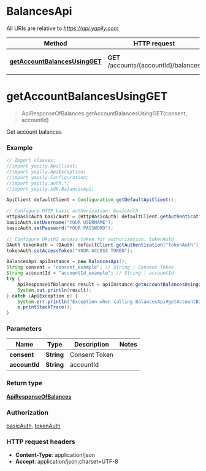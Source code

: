 # BalancesApi

All URIs are relative to *https://api.yapily.com*

Method | HTTP request | Description
------------- | ------------- | -------------
[**getAccountBalancesUsingGET**](BalancesApi.md#getAccountBalancesUsingGET) | **GET** /accounts/{accountId}/balances | Get account balances


<a name="getAccountBalancesUsingGET"></a>
# **getAccountBalancesUsingGET**
> ApiResponseOfBalances getAccountBalancesUsingGET(consent, accountId)

Get account balances

### Example
```java
// Import classes:
//import yapily.ApiClient;
//import yapily.ApiException;
//import yapily.Configuration;
//import yapily.auth.*;
//import yapily.sdk.BalancesApi;

ApiClient defaultClient = Configuration.getDefaultApiClient();

// Configure HTTP basic authorization: basicAuth
HttpBasicAuth basicAuth = (HttpBasicAuth) defaultClient.getAuthentication("basicAuth");
basicAuth.setUsername("YOUR USERNAME");
basicAuth.setPassword("YOUR PASSWORD");

// Configure OAuth2 access token for authorization: tokenAuth
OAuth tokenAuth = (OAuth) defaultClient.getAuthentication("tokenAuth");
tokenAuth.setAccessToken("YOUR ACCESS TOKEN");

BalancesApi apiInstance = new BalancesApi();
String consent = "consent_example"; // String | Consent Token
String accountId = "accountId_example"; // String | accountId
try {
    ApiResponseOfBalances result = apiInstance.getAccountBalancesUsingGET(consent, accountId);
    System.out.println(result);
} catch (ApiException e) {
    System.err.println("Exception when calling BalancesApi#getAccountBalancesUsingGET");
    e.printStackTrace();
}
```

### Parameters

Name | Type | Description  | Notes
------------- | ------------- | ------------- | -------------
 **consent** | **String**| Consent Token |
 **accountId** | **String**| accountId |

### Return type

[**ApiResponseOfBalances**](ApiResponseOfBalances.md)

### Authorization

[basicAuth](../README.md#basicAuth), [tokenAuth](../README.md#tokenAuth)

### HTTP request headers

 - **Content-Type**: application/json
 - **Accept**: application/json;charset=UTF-8

